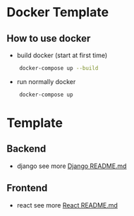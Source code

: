 # Docker Template

## How to use docker
- build docker (start at first time)
```bash
    docker-compose up --build
```
- run normally docker
```bash
    docker-compose up
```
# Template
## Backend
- django see more <a href="./django/README.md"> Django README.md </a>

## Frontend
- react see more <a href="/react/README.md"> React README.md </a>